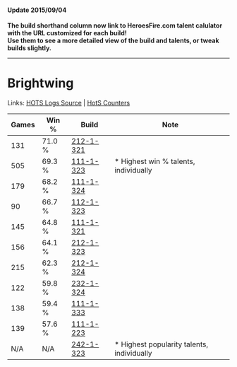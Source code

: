 #### Update 2015/09/04
**The build shorthand column now link to HeroesFire.com talent calulator with the URL customized for each build!  
Use them to see a more detailed view of the build and talents, or tweak builds slightly.**

***

# Brightwing

Links: [HOTS Logs Source](https://www.hotslogs.com/Sitewide/HeroDetails?Hero=Brightwing) | [HotS Counters](http://hotscounters.com/#/hero/Brightwing)

Games  | Win %  | Build     | Note
-----  | -----  | -----     | ----
131    | 71.0 % | [212-1-321](http://www.heroesfire.com/hots/talent-calculator/brightwing#kFJf) | 
505    | 69.3 % | [111-1-323](http://www.heroesfire.com/hots/talent-calculator/brightwing#gOkR) | * Highest win % talents, individually
179    | 68.2 % | [111-1-324](http://www.heroesfire.com/hots/talent-calculator/brightwing#gOkS) | 
90     | 66.7 % | [112-1-323](http://www.heroesfire.com/hots/talent-calculator/brightwing#gRAh) | 
145    | 64.8 % | [111-1-321](http://www.heroesfire.com/hots/talent-calculator/brightwing#gOkP) | 
156    | 64.1 % | [212-1-323](http://www.heroesfire.com/hots/talent-calculator/brightwing#kFJh) | 
215    | 62.3 % | [212-1-324](http://www.heroesfire.com/hots/talent-calculator/brightwing#kFJi) | 
122    | 59.8 % | [232-1-324](http://www.heroesfire.com/hots/talent-calculator/brightwing#l08i) | 
138    | 59.4 % | [111-1-333](http://www.heroesfire.com/hots/talent-calculator/brightwing#gOkb) | 
139    | 57.6 % | [111-1-223](http://www.heroesfire.com/hots/talent-calculator/brightwing#gOit) | 
N/A    | N/A    | [242-1-323](http://www.heroesfire.com/hots/talent-calculator/brightwing#lOZB) | * Highest popularity talents, individually
